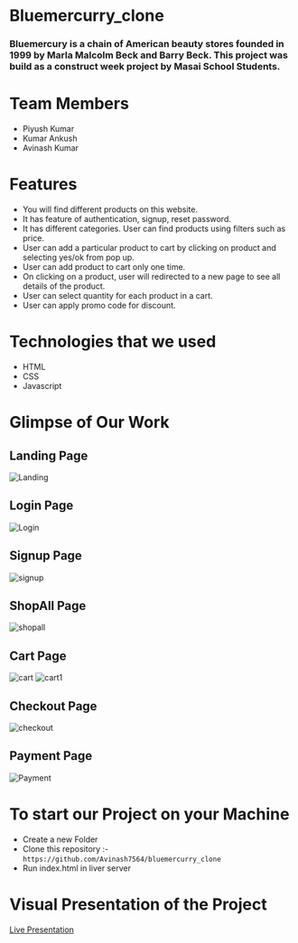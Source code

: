 # Bluemercurry_clone
### Bluemercury is a chain of American beauty stores founded in 1999 by Marla Malcolm Beck and Barry Beck. This project was build as a construct week project by Masai School Students.

# Team Members
* Piyush Kumar
* Kumar Ankush
* Avinash Kumar

# Features
* You will find different products on this website.
* It has feature of authentication, signup, reset password.
* It has different categories. User can find products using filters such as price.
* User can add a particular product to cart by clicking on product and selecting yes/ok from pop up.
* User can add product to cart only one time.
* On clicking on a product, user will redirected to a new page to see all details of the product.
* User can select quantity for each product in a cart.
* User can apply promo code for discount.

# Technologies that we used
* HTML
* CSS
* Javascript

# Glimpse of Our Work

## Landing Page
![Landing](https://github.com/Avinash7564/bluemercurry_clone/blob/master/bluemercurry_screenshots/landing_page.png)
## Login Page
![Login](https://github.com/Avinash7564/bluemercurry_clone/blob/master/bluemercurry_screenshots/login_page.png)
## Signup Page
![signup](https://github.com/Avinash7564/bluemercurry_clone/blob/master/bluemercurry_screenshots/signup_page.png)
## ShopAll Page
![shopall](https://github.com/Avinash7564/bluemercurry_clone/blob/master/bluemercurry_screenshots/Shopall_page.png)
## Cart Page
![cart](https://github.com/Avinash7564/bluemercurry_clone/blob/master/bluemercurry_screenshots/cart_all.png)
![cart1](https://github.com/Avinash7564/bluemercurry_clone/blob/master/bluemercurry_screenshots/Cart_page.png)
## Checkout Page
![checkout](https://github.com/Avinash7564/bluemercurry_clone/blob/master/bluemercurry_screenshots/checkout_page.png)
## Payment Page
![Payment](https://github.com/Avinash7564/bluemercurry_clone/blob/master/bluemercurry_screenshots/payment_page.png)


# To start our Project on your Machine
* Create a new Folder 
* Clone this repository :- `https://github.com/Avinash7564/bluemercurry_clone`
* Run index.html in liver server

# Visual Presentation of the Project
[Live Presentation](https://bluemercurryclone.netlify.app/)

